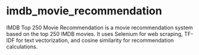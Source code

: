 # imdb_movie_recommendation
IMDB Top 250 Movie Recommendation is a movie recommendation system based on the top 250 IMDB movies. It uses Selenium for web scraping, TF-IDF for text vectorization, and cosine similarity for recommendation calculations.
